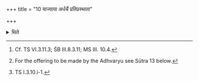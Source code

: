 +++
title = "10 याज्याया अर्धर्चे प्रतिप्रस्थाता"

+++

<details><summary>थिते</summary>

10. At (the end of) the half of the offering-verse[^1] the Pratiprasthātr̥[^2] offers the gravy, with ghr̥taṁ ghr̥tapāvānaḥ pibata...[^3]   


[^1]: Cf. TS VI.3.11.3; ŚB III.8.3.11; MS III. 10.4.   

[^2]: For the offering to be made by the Adhvaryu see Sūtra 13 below.  

[^3]: TS I.3.10.i-1.
</details>
